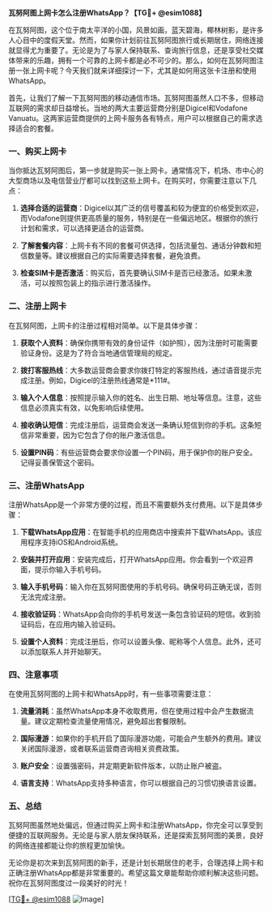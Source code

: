 **瓦努阿图上网卡怎么注册WhatsApp？【TG💪+ @esim1088】**

在瓦努阿图，这个位于南太平洋的小国，风景如画，蓝天碧海，椰林树影，是许多人心目中的度假天堂。然而，如果你计划前往瓦努阿图旅行或长期居住，网络连接就显得尤为重要了。无论是为了与家人保持联系、查询旅行信息，还是享受社交媒体带来的乐趣，拥有一个可靠的上网卡都是必不可少的。那么，如何在瓦努阿图注册一张上网卡呢？今天我们就来详细探讨一下，尤其是如何用这张卡注册和使用WhatsApp。

首先，让我们了解一下瓦努阿图的移动通信市场。瓦努阿图虽然人口不多，但移动互联网的需求却日益增长。当地的两大主要运营商分别是Digicel和Vodafone Vanuatu。这两家运营商提供的上网卡服务各有特点，用户可以根据自己的需求选择适合的套餐。

### **一、购买上网卡**

当你抵达瓦努阿图后，第一步就是购买一张上网卡。通常情况下，机场、市中心的大型商场以及电信营业厅都可以找到这些上网卡。在购买时，你需要注意以下几点：

1. **选择合适的运营商**：Digicel以其广泛的信号覆盖和较为便宜的价格受到欢迎，而Vodafone则提供更高质量的服务，特别是在一些偏远地区。根据你的旅行计划和需求，可以选择更适合的运营商。
   
2. **了解套餐内容**：上网卡有不同的套餐可供选择，包括流量包、通话分钟数和短信数量等。建议根据自己的实际需要选择套餐，避免浪费。

3. **检查SIM卡是否激活**：购买后，首先要确认SIM卡是否已经激活。如果未激活，可以按照包装上的指示进行激活操作。

### **二、注册上网卡**

在瓦努阿图，上网卡的注册过程相对简单。以下是具体步骤：

1. **获取个人资料**：确保你携带有效的身份证件（如护照），因为注册时可能需要验证身份。这是为了符合当地通信管理局的规定。

2. **拨打客服热线**：大多数运营商会要求你拨打特定的客服热线，通过语音提示完成注册。例如，Digicel的注册热线通常是*111#。

3. **输入个人信息**：按照提示输入你的姓名、出生日期、地址等信息。注意，这些信息必须真实有效，以免影响后续使用。

4. **接收确认短信**：完成注册后，运营商会发送一条确认短信到你的手机。这条短信非常重要，因为它包含了你的账户激活信息。

5. **设置PIN码**：有些运营商会要求你设置一个PIN码，用于保护你的账户安全。记得妥善保管这个密码。

### **三、注册WhatsApp**

注册WhatsApp是一个非常方便的过程，而且不需要额外支付费用。以下是具体步骤：

1. **下载WhatsApp应用**：在智能手机的应用商店中搜索并下载WhatsApp。该应用程序支持iOS和Android系统。

2. **安装并打开应用**：安装完成后，打开WhatsApp应用。你会看到一个欢迎界面，提示你输入手机号码。

3. **输入手机号码**：输入你在瓦努阿图使用的手机号码。确保号码正确无误，否则无法完成注册。

4. **接收验证码**：WhatsApp会向你的手机号发送一条包含验证码的短信。收到验证码后，在应用内输入验证码。

5. **设置个人资料**：完成注册后，你可以设置头像、昵称等个人信息。此外，还可以添加联系人并开始聊天。

### **四、注意事项**

在使用瓦努阿图的上网卡和WhatsApp时，有一些事项需要注意：

1. **流量消耗**：虽然WhatsApp本身不收取费用，但在使用过程中会产生数据流量。建议定期检查流量使用情况，避免超出套餐限制。

2. **国际漫游**：如果你的手机开启了国际漫游功能，可能会产生额外的费用。建议关闭国际漫游，或者联系运营商咨询相关资费政策。

3. **账户安全**：设置强密码，并定期更新软件版本，以防止账户被盗。

4. **语言支持**：WhatsApp支持多种语言，你可以根据自己的习惯切换语言设置。

### **五、总结**

瓦努阿图虽然地处偏远，但通过购买上网卡和注册WhatsApp，你完全可以享受到便捷的互联网服务。无论是与家人朋友保持联系，还是探索瓦努阿图的美景，良好的网络连接都能让你的旅程更加愉快。

无论你是初次来到瓦努阿图的新手，还是计划长期居住的老手，合理选择上网卡和正确注册WhatsApp都是非常重要的。希望这篇文章能帮助你顺利解决这些问题。祝你在瓦努阿图度过一段美好的时光！

[[TG💪+ @esim1088](https://t.me/s/esim1088) ![Image](https://i.postimg.cc/4NQfJmqS/Snipaste-2025-05-13-00-14-12.png)]